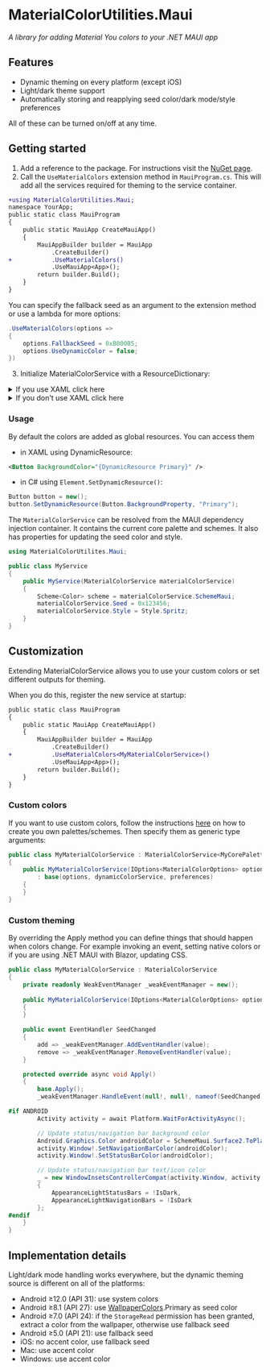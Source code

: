# MaterialColorUtilities.Maui

*A library for adding Material You colors to your .NET MAUI app*

## Features
- Dynamic theming on every platform (except iOS)
- Light/dark theme support
- Automatically storing and reapplying seed color/dark mode/style preferences

All of these can be turned on/off at any time.

## Getting started

1. Add a reference to the package. For instructions visit the [NuGet page](https://www.nuget.org/packages/MaterialColorUtilities.Maui).
2. Call the `UseMaterialColors` extension method in `MauiProgram.cs`. This will add all the services required for theming to the service container.
```diff
+using MaterialColorUtilities.Maui;
namespace YourApp;
public static class MauiProgram
{
    public static MauiApp CreateMauiApp()
    {
        MauiAppBuilder builder = MauiApp
            .CreateBuilder()
+           .UseMaterialColors()
            .UseMauiApp<App>();
        return builder.Build();
    }
}
```
You can specify the fallback seed as an argument to the extension method or use a lambda for more options:
```csharp
.UseMaterialColors(options =>
{
    options.FallbackSeed = 0xB000B5;
    options.UseDynamicColor = false;
})
```

3. Initialize MaterialColorService with a ResourceDictionary:

<details>
<summary>
If you use XAML click here
</summary>

Copy these lines:
```xml
<Color x:Key="Primary" />
<Color x:Key="PrimaryContainer" />
<Color x:Key="Secondary" />
<Color x:Key="SecondaryContainer" />
<Color x:Key="Tertiary" />
<Color x:Key="TertiaryContainer" />
<Color x:Key="Surface" />
<Color x:Key="SurfaceVariant" />
<Color x:Key="Background" />
<Color x:Key="Error" />
<Color x:Key="ErrorContainer" />
<Color x:Key="OnPrimary" />
<Color x:Key="OnPrimaryContainer" />
<Color x:Key="OnSecondary" />
<Color x:Key="OnSecondaryContainer" />
<Color x:Key="OnTertiary" />
<Color x:Key="OnTertiaryContainer" />
<Color x:Key="OnSurface" />
<Color x:Key="OnSurfaceVariant" />
<Color x:Key="OnError" />
<Color x:Key="OnErrorContainer" />
<Color x:Key="OnBackground" />
<Color x:Key="Outline" />
<Color x:Key="Shadow" />
<Color x:Key="InverseSurface" />
<Color x:Key="InverseOnSurface" />
<Color x:Key="InversePrimary" />
<Color x:Key="Surface1" />
<Color x:Key="Surface2" />
<Color x:Key="Surface3" />
<Color x:Key="Surface4" />
<Color x:Key="Surface5" />
<SolidColorBrush x:Key="PrimaryBrush" />
<SolidColorBrush x:Key="PrimaryContainerBrush" />
<SolidColorBrush x:Key="SecondaryBrush" />
<SolidColorBrush x:Key="SecondaryContainerBrush" />
<SolidColorBrush x:Key="TertiaryBrush" />
<SolidColorBrush x:Key="TertiaryContainerBrush" />
<SolidColorBrush x:Key="SurfaceBrush" />
<SolidColorBrush x:Key="SurfaceVariantBrush" />
<SolidColorBrush x:Key="BackgroundBrush" />
<SolidColorBrush x:Key="ErrorBrush" />
<SolidColorBrush x:Key="ErrorContainerBrush" />
<SolidColorBrush x:Key="OnPrimaryBrush" />
<SolidColorBrush x:Key="OnPrimaryContainerBrush" />
<SolidColorBrush x:Key="OnSecondaryBrush" />
<SolidColorBrush x:Key="OnSecondaryContainerBrush" />
<SolidColorBrush x:Key="OnTertiaryBrush" />
<SolidColorBrush x:Key="OnTertiaryContainerBrush" />
<SolidColorBrush x:Key="OnSurfaceBrush" />
<SolidColorBrush x:Key="OnSurfaceVariantBrush" />
<SolidColorBrush x:Key="OnErrorBrush" />
<SolidColorBrush x:Key="OnErrorContainerBrush" />
<SolidColorBrush x:Key="OnBackgroundBrush" />
<SolidColorBrush x:Key="OutlineBrush" />
<SolidColorBrush x:Key="ShadowBrush" />
<SolidColorBrush x:Key="InverseSurfaceBrush" />
<SolidColorBrush x:Key="InverseOnSurfaceBrush" />
<SolidColorBrush x:Key="InversePrimaryBrush" />
<SolidColorBrush x:Key="Surface1Brush" />
<SolidColorBrush x:Key="Surface2Brush" />
<SolidColorBrush x:Key="Surface3Brush" />
<SolidColorBrush x:Key="Surface4Brush" />
<SolidColorBrush x:Key="Surface5Brush" />
```

and update `App.xaml` like this:
```diff
<?xml version="1.0" encoding="UTF-8" ?>
<Application
    x:Class="Playground.Maui.App"
    xmlns="http://schemas.microsoft.com/dotnet/2021/maui"
    xmlns:x="http://schemas.microsoft.com/winfx/2009/xaml"
+   xmlns:mcu="clr-namespace:MaterialColorUtilities.Maui;assembly=MaterialColorUtilities.Maui">
    <Application.Resources>
        <ResourceDictionary>
            <ResourceDictionary.MergedDictionaries>
+               <ResourceDictionary>
+                   <!-- Copied lines go here -->
+               </ResourceDictionary>
+               <mcu:MaterialColorResourceDictionary />

                <!-- ResourceDictionaries that use Material colors can go here -->
                <ResourceDictionary Source="Resources/Styles/Colors.xaml" />
                <ResourceDictionary Source="Resources/Styles/Styles.xaml" />
            </ResourceDictionary.MergedDictionaries>

            <!-- Your styles that use Material colors can go here -->
            <Style TargetType="Button">
                <Setter Property="BackgroundColor" Value="{DynamicResource Primary}" />
                <Setter Property="TextColor" Value="{DynamicResource OnPrimary}" />
            </Style>
        </ResourceDictionary>
    </Application.Resources>
</Application>
```

</details>

<details>
<summary>If you don't use XAML click here</summary>

Edit `App.xaml.cs` like this:

```diff
+using MaterialColorUtilities.Maui;

public class App : Application
{
    public App()
    {
+       IMaterialColorService.Current.Initialize(this.Resources);
        
        MainPage = new AppShell();
    }
}
```
</details>

### Usage
By default the colors are added as global resources. You can access them

- in XAML using DynamicResource:
```xml
<Button BackgroundColor="{DynamicResource Primary}" />
```

- in C# using `Element.SetDynamicResource()`:
```csharp
Button button = new();
button.SetDynamicResource(Button.BackgroundProperty, "Primary");
```

The `MaterialColorService` can be resolved from the MAUI dependency injection container. It contains the current core palette and schemes. It also has properties for updating the seed color and style.
```csharp
using MaterialColorUtilites.Maui;

public class MyService
{
    public MyService(MaterialColorService materialColorService)
    {
        Scheme<Color> scheme = materialColorService.SchemeMaui;
        materialColorService.Seed = 0x123456;
        materialColorService.Style = Style.Spritz;
    }
}
```

## Customization
Extending MaterialColorService allows you to use your custom colors or set different outputs for theming.

When you do this, register the new service at startup:
```diff
public static class MauiProgram
{
    public static MauiApp CreateMauiApp()
    {
        MauiAppBuilder builder = MauiApp
            .CreateBuilder()
+           .UseMaterialColors<MyMaterialColorService>()
            .UseMauiApp<App>();
        return builder.Build();
    }
}
```

### Custom colors
If you want to use custom colors, follow the instructions [here](../MaterialColorUtilities/README.md#custom-colors) on how to create you own palettes/schemes. Then specify them as generic type arguments:
```csharp
public class MyMaterialColorService : MaterialColorService<MyCorePalette, MyScheme<uint>, MyScheme<Color>, MyLightSchemeMapper, MyDarkSchemeMapper>
{
    public MyMaterialColorService(IOptions<MaterialColorOptions> options, IDynamicColorService dynamicColorService, IPreferences preferences)
        : base(options, dynamicColorService, preferences)
    {
    }
}
```

### Custom theming
By overriding the Apply method you can define things that should happen when colors change. For example invoking an event, setting native colors or if you are using .NET MAUI with Blazor, updating CSS.

```csharp
public class MyMaterialColorService : MaterialColorService
{
    private readonly WeakEventManager _weakEventManager = new();
    
    public MyMaterialColorService(IOptions<MaterialColorOptions> options, IDynamicColorService dynamicColorService, IPreferences preferences) : base(options, dynamicColorService, preferences)
    {
    }
    
    public event EventHandler SeedChanged
    {
        add => _weakEventManager.AddEventHandler(value);
        remove => _weakEventManager.RemoveEventHandler(value);
    }

    protected override async void Apply()
    {
        base.Apply();
        _weakEventManager.HandleEvent(null!, null!, nameof(SeedChanged));

#if ANDROID
        Activity activity = await Platform.WaitForActivityAsync();

        // Update status/navigation bar background color
        Android.Graphics.Color androidColor = SchemeMaui.Surface2.ToPlatform();
        activity.Window!.SetNavigationBarColor(androidColor);
        activity.Window!.SetStatusBarColor(androidColor);

        // Update status/navigation bar text/icon color
        _ = new WindowInsetsControllerCompat(activity.Window, activity.Window.DecorView)
        {
            AppearanceLightStatusBars = !IsDark,
            AppearanceLightNavigationBars = !IsDark
        };
#endif
    }
}
```

## Implementation details
Light/dark mode handling works everywhere, but the dynamic theming source is different on all of the platforms:
- Android ≥12.0 (API 31): use system colors
- Android ≥8.1 (API 27): use [WallpaperColors](https://developer.android.com/reference/android/app/WallpaperColors).Primary as seed color
- Android ≥7.0 (API 24): if the `StorageRead` permission has been granted, extract a color from the wallpaper, otherwise use fallback seed
- Android ≥5.0 (API 21): use fallback seed
- iOS: no accent color, use fallback seed
- Mac: use accent color
- Windows: use accent color
